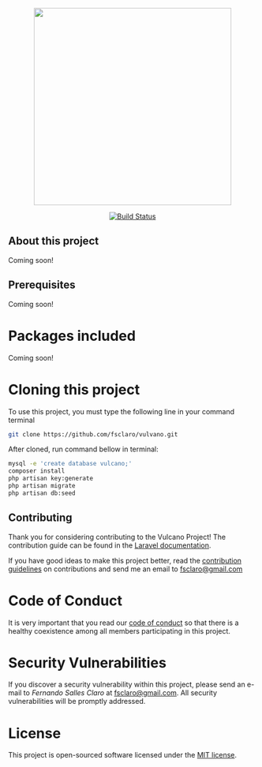 <p align="center"><img src="https://github.com/fsclaro/Vulcano/blob/master/public/img/logos/project_logo.png" width="400px"></p>

<p align="center">
<a href="https://travis-ci.org/fsclaro/Vulcan.svg?branch=master"><img src="https://travis-ci.org/fsclaro/Vulcan.svg?branch=master" alt="Build Status"></a>
</p>

## About this project

Coming soon!

## Prerequisites

Coming soon!

# Packages included

Coming soon!

# Cloning this project

To use this project, you must type the following line in your command terminal
```bash
git clone https://github.com/fsclaro/vulvano.git
```

After cloned, run command bellow in terminal:
```bash
mysql -e 'create database vulcano;'
composer install
php artisan key:generate
php artisan migrate
php artisan db:seed
```

## Contributing

Thank you for considering contributing to the Vulcano Project! The contribution guide can be found in the [Laravel documentation](https://laravel.com/docs/contributions).

If you have good ideas to make this project better, read the [contribution guidelines](https://github.com/fsclaro/vulcano/blob/master/_docs/CONTRIBUTING.md) on contributions and send me an email to [fsclaro@gmail.com](mailto:fsclaro@gmail.com)

# Code of Conduct

It is very important that you read our [code of conduct](https://github.com/fsclaro/vulcano/blob/master/_docs/CODE_OF_CONDUCT.md) so that there is a healthy coexistence among all members participating in this project.

# Security Vulnerabilities

If you discover a security vulnerability within this project, please send an e-mail to _*Fernando Salles Claro*_ at [fsclaro@gmail.com](mailto:fsclaro@gmail.com). All security vulnerabilities will be promptly addressed.

# License

This project is open-sourced software licensed under the [MIT license](https://github.com/fsclaro/vulcano/blob/master/_docs/LICENSE.md).
